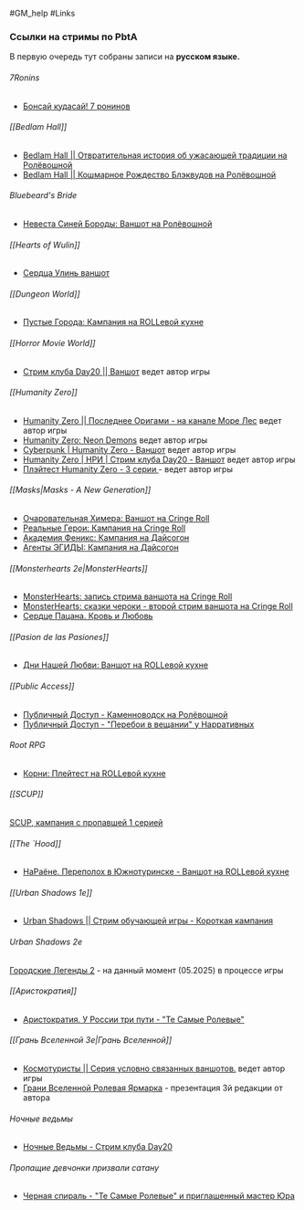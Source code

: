 #GM_help #Links 

### Ссылки на стримы по PbtA
В первую очередь тут собраны записи на **русском языке.**

###### 7Ronins
- [Бонсай кудасай! 7 ронинов](https://www.youtube.com/live/zwLrisS_2EQ)
###### [[Bedlam Hall]]
- [Bedlam Hall || Отвратительная история об ужасающей традиции на Ролёвошной](https://www.youtube.com/watch?v=5aT3hIrld0M)
- [Bedlam Hall || Кошмарное Рождество Блэквудов на Ролёвошной](https://www.youtube.com/watch?v=-ilsiIqyx2U)

###### Bluebeard's Bride
- [Невеста Синей Бороды: Ваншот на Ролёвошной](https://youtu.be/o0Em_5oMVWk)

###### [[Hearts of Wulin]]
- [Сердца Улинь ваншот](https://www.youtube.com/watch?v=FrDjep69cPc)

###### [[Dungeon World]]
- [Пустые Города: Кампания на ROLLевой кухне](https://youtu.be/R2r1WvUxeGk?list=PLLUGjsOmVPEiZTVeaPZqFF-_MVnXgBY1D)

###### [[Horror Movie World]]
- [Стрим клуба Day20 || Ваншот](https://www.youtube.com/watch?v=GR4jti-ZGKg) ведет автор игры

###### [[Humanity Zero]]
- [Humanity Zero || Последнее Оригами - на канале Море Лес](https://www.youtube.com/watch?v=c9dJHcCegG4&amp;list=PLSZTqAkJdcgHkM_BNlgFZsSV3BFG46PQr&amp;pp=iAQB) ведет автор игры
- [Humanity Zero: Neon Demons](https://www.youtube.com/watch?v=OdPhXgJZ8bs&amp;list=PLBI1FiAzjkTwTbGCOMm76C809kf0yXOAi) ведет автор игры
- [Cyberpunk | Humanity Zero - Ваншот](https://youtu.be/Wiw19IINz0M?list=PLBI1FiAzjkTz1Al0HUDmmSZ0KrcgBih15) ведет автор игры
- [Humanity Zero | НРИ | Стрим клуба Day20 - Ваншот](https://youtu.be/zYc4Ua98MfI) ведет автор игры
- [Плэйтест Humanity Zero - 3 серии ](https://www.youtube.com/playlist?list=PLkHe4_rM710JlDw9-8OZ2QubGIlSX71Cq) - ведет автор игры

###### [[Masks|Masks - A New Generation]]
- [Очаровательная Химера: Ваншот на Cringe Roll](https://youtu.be/AkDK66wqdlU?list=PLn2loT5jRlVll5koj2Sn2X_aQSpt461Wh)
- [Реальные Герои: Кампания на Cringe Roll](https://youtu.be/cEr6FTXb02I?list=PLn2loT5jRlVn5VxEEaTTh0a9fjaQf8txR)
- [Академия Феникс: Кампания на Дайсогон](https://youtu.be/dgqvTrJr5gY?list=PL2-91rlga7irv0Mdq8hJiTZxwYVmSej1w)
- [Агенты ЭГИДЫ: Кампания на Дайсогон](https://www.youtube.com/watch?v=bjYw1R15rbU&amp;list=PL2-91rlga7iqbVwwM2lFr5jRr9d8G5Ii3&amp;pp=iAQB)

###### [[Monsterhearts 2e|MonsterHearts]]
- [MonsterHearts: запись стрима ваншота на Cringe Roll](https://www.youtube.com/watch?v=5hsdI2YCtWs)
- [MonsterHearts: сказки чероки - второй стрим ваншота на Cringe Roll](https://www.youtube.com/watch?v=jTnyNKxIkxI)
- [Сердце Пацана. Кровь и Любовь](https://youtube.com/playlist?list=PLk1RI0AKRhgxaPQyuJx-vPdL79mAr5sZV&si=jP57JzqDCwQSG4PC)

###### [[Pasion de las Pasiones]]
- [Дни Нашей Любви: Ваншот на ROLLевой кухне](https://youtu.be/aaMatKA430U)

###### [[Public Access]] 
- [Публичный Доступ - Каменноводск на Ролёвошной](https://www.youtube.com/watch?v=KIl0h-zXgHw)
- [Публичный Доступ - "Перебои в вещании" у Нарративных](https://www.youtube.com/watch?v=1phDKJUaaGY&amp;list=PL2tmJM7Dx5cFE4xCfIMOR6lpC35874WZV)

###### Root RPG
- [Корни: Плейтест на ROLLевой кухне](https://youtu.be/aaMatKA430U)

###### [[SCUP]]
[SCUP, кампания с пропавшей 1 серией](https://www.youtube.com/playlist?list=PLkHe4_rM710Iy3cEwcY-okZR6rin8njnL)

###### [[The `Hood]]
- [НаРаёне. Переполох в Южнотуринске - Ваншот на ROLLевой кухне](https://youtu.be/y4Yjemau08Y?list=PLLUGjsOmVPEhQJdNgz7vWL9n9jiFrtP6u)

###### [[Urban Shadows 1e]]
- [Urban Shadows || Стрим обучающей игры - Короткая кампания](https://youtu.be/ANbaqNfPrN4)

###### Urban Shadows 2e
[Городские Легенды 2](https://youtube.com/playlist?list=PLkHe4_rM710IaQtRt-qUmDA2ynomUkz83&si=gFaNWj1907EfODK9) - на данный момент (05.2025) в процессе игры

###### [[Аристократия]]
- [Аристократия. У России три пути - "Те Самые Ролевые"](https://www.youtube.com/watch?v=4Y5TQhfLkOU)

###### [[Грань Вселенной 3e|Грань Вселенной]]
- [Космотуристы || Серия условно связанных ваншотов.](https://youtu.be/P0ykgregIak) ведет автор игры
- [Грани Вселенной Ролевая Ярмарка](https://youtu.be/qOAIkteOyq0) - презентация 3й редакции от автора

###### Ночные ведьмы
- [Ночные Ведьмы - Стрим клуба Day20](https://www.youtube.com/watch?v=2wXu68LBo7I)

###### Пропащие девчонки призвали сатану
- [Черная спираль - "Те Самые Ролевые" и приглашенный мастер Юра](https://www.youtube.com/watch?v=M0QHIlXqHOA&amp;list=PLk1RI0AKRhgw6VCFHFTe5cv6hHMBxG8ph)